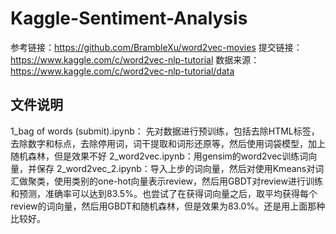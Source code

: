 # Kaggle-Sentiment-Analysis
参考链接：https://github.com/BrambleXu/word2vec-movies 提交链接：https://www.kaggle.com/c/word2vec-nlp-tutorial
数据来源：https://www.kaggle.com/c/word2vec-nlp-tutorial/data

文件说明
---
1_bag of words (submit).ipynb： 先对数据进行预训练，包括去除HTML标签，去除数字和标点，去除停用词，词干提取和词形还原等，然后使用词袋模型，加上随机森林，但是效果不好
2_word2vec.ipynb：用gensim的word2vec训练词向量，并保存
2_word2vec_2.ipynb：导入上步的词向量，然后对使用Kmeans对词汇做聚类，使用类别的one-hot向量表示review，然后用GBDT对review进行训练和预测，准确率可以达到83.5%。也尝试了在获得词向量之后，取平均获得每个review的词向量，然后用GBDT和随机森林，但是效果为83.0%。还是用上面那种比较好。
